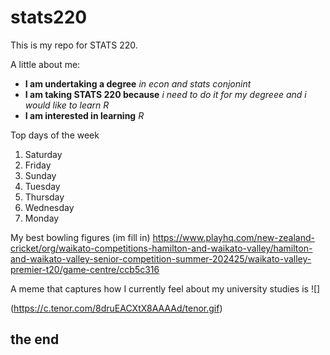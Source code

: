 # stats220

This is my repo for STATS 220. 

A little about me:

- **I am undertaking a degree** *in econ and stats conjonint*
- **I am taking STATS 220 because** *i need to do it for my degreee and i would like to learn R*
- **I am interested in learning** *R*

Top days of the week
1. Saturday
2. Friday
3. Sunday
4. Tuesday
5. Thursday
6. Wednesday
7. Monday


My best bowling figures (im fill in)
https://www.playhq.com/new-zealand-cricket/org/waikato-competitions-hamilton-and-waikato-valley/hamilton-and-waikato-valley-senior-competition-summer-202425/waikato-valley-premier-t20/game-centre/ccb5c316

A meme that captures how I currently feel about my university studies is ![]


(https://c.tenor.com/8druEACXtX8AAAAd/tenor.gif)
## the end
